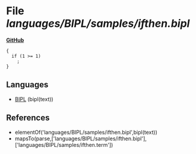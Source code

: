# File _languages/BIPL/samples/ifthen.bipl_
**[GitHub](https://github.com/softlang/yas/blob/master/languages/BIPL/samples/ifthen.bipl)**
```
{
  if (1 >= 1) 
    ;
}
```

## Languages
* [BIPL](../languages/BIPL.md) (bipl(text))

## References
* elementOf('languages/BIPL/samples/ifthen.bipl',bipl(text))
* mapsTo(parse,['languages/BIPL/samples/ifthen.bipl'],['languages/BIPL/samples/ifthen.term'])
